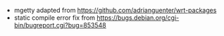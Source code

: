 - mgetty adapted from https://github.com/adrianguenter/wrt-packages
- static compile error fix from https://bugs.debian.org/cgi-bin/bugreport.cgi?bug=853548
